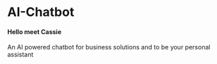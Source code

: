 # AI-Chatbot 
 #### Hello meet Cassie 
 
 An AI powered chatbot for business solutions and to be your personal assistant
 
 
